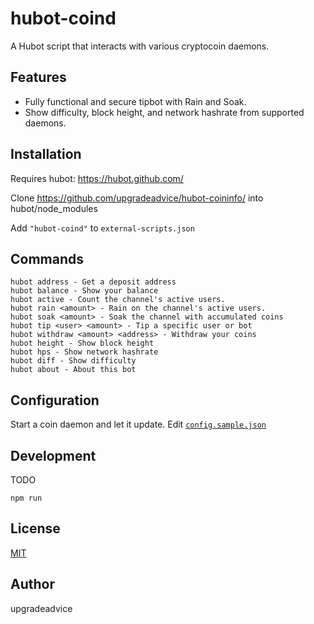 # hubot-coind

A Hubot script that interacts with various cryptocoin daemons.

## Features

* Fully functional and secure tipbot with Rain and Soak.
* Show difficulty, block height, and network hashrate from supported daemons.

## Installation

Requires hubot: https://hubot.github.com/

Clone https://github.com/upgradeadvice/hubot-coininfo/ into hubot/node_modules

Add `"hubot-coind"` to `external-scripts.json`

## Commands
```
hubot address - Get a deposit address
hubot balance - Show your balance
hubot active - Count the channel's active users.
hubot rain <amount> - Rain on the channel's active users.
hubot soak <amount> - Soak the channel with accumulated coins
hubot tip <user> <amount> - Tip a specific user or bot
hubot withdraw <amount> <address> - Withdraw your coins
hubot height - Show block height
hubot hps - Show network hashrate
hubot diff - Show difficulty
hubot about - About this bot

```
## Configuration

Start a coin daemon and let it update.
Edit [`config.sample.json`](config.sample.json)

## Development

TODO

`npm run`

## License

[MIT](LICENSE)

## Author

upgradeadvice
